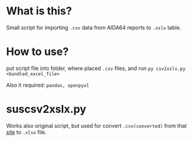 # What is this?
Small script for importing `.csv` data from AIDA64 reports to `.xslx` table.

# How to use?
put script file into folder, where placed `.csv` files, and run
`py csv2xslx.py <bundled_excel_file>`

Also it required: `pandas, openpyxl`

# suscsv2xslx.py 
Works also original script, but used for convert `.csv(converted)` from that [site](https://products.aspose.app/cells/conversion/htm-to-csv) to `.xlsx` file.

